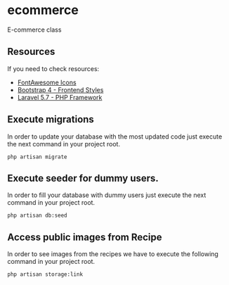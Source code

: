 # ecommerce
E-commerce class

## Resources
If you need to check resources:
* [FontAwesome Icons](https://fontawesome.com/icons?d=gallery)
* [Bootstrap 4 - Frontend Styles](https://getbootstrap.com)
* [Laravel 5.7 - PHP Framework](https://laravel.com/docs/5.7)

## Execute migrations
In order to update your database with the most updated code just execute the next command in your project root.

`php artisan migrate`

## Execute seeder for dummy users.
In order to fill your database with dummy users just execute the next command in your project root.

`php artisan db:seed`

## Access public images from Recipe
In order to see images from the recipes we have to execute the following command in your project root.

`php artisan storage:link`
